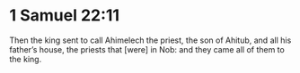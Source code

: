 # 1 Samuel 22:11

Then the king sent to call Ahimelech the priest, the son of Ahitub, and all his father’s house, the priests that [were] in Nob: and they came all of them to the king.
